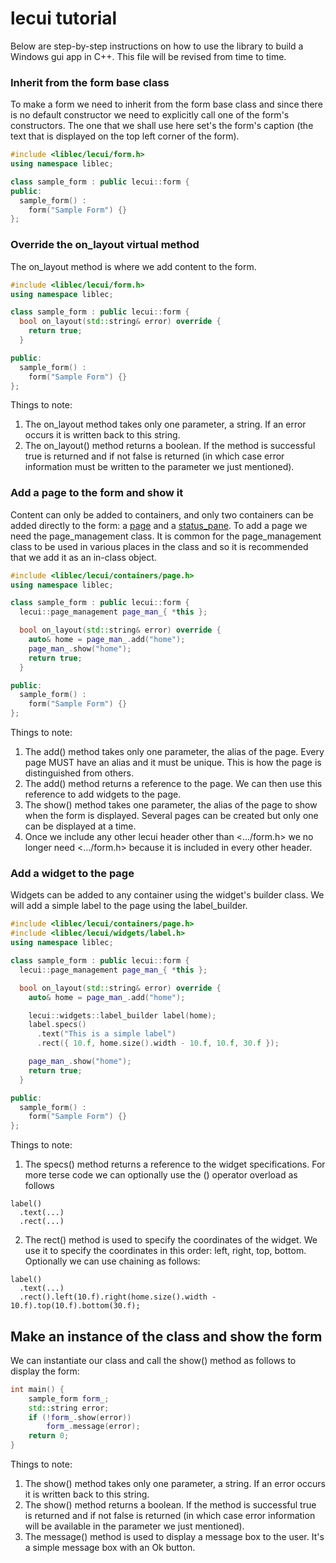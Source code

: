 # lecui tutorial

Below are step-by-step instructions on how to use the library to build a Windows gui app in C++. This file will be revised from time to time.

### Inherit from the form base class

To make a form we need to inherit from the form base class and since there is no default constructor we need to explicitly call one of the form's constructors. The one that we shall use here set's the form's caption (the text that is displayed on the top left corner of the form).

```C++
#include <liblec/lecui/form.h>
using namespace liblec;

class sample_form : public lecui::form {
public:
  sample_form() :
    form("Sample Form") {}
};
```

### Override the on_layout virtual method

The on_layout method is where we add content to the form.

```C++
#include <liblec/lecui/form.h>
using namespace liblec;

class sample_form : public lecui::form {
  bool on_layout(std::string& error) override {
    return true;
  }

public:
  sample_form() :
    form("Sample Form") {}
};
```

Things to note:
1. The on_layout method takes only one parameter, a string. If an error occurs it is written back to this string.
2. The on_layout() method returns a boolean. If the method is successful true is returned and if not false is returned (in which case error information must be written to the parameter we just mentioned).

### Add a page to the form and show it

Content can only be added to containers, and only two containers can be added directly to the form: a [page](https://github.com/alecmus/lecui/blob/master/containers/page.h) and a [status_pane](https://github.com/alecmus/lecui/blob/master/containers/status_pane.h). To add a page we need the page_management class. It is common for the page_management class to be used in various places in the class and so it is recommended that we add it as an in-class object.

```C++
#include <liblec/lecui/containers/page.h>
using namespace liblec;

class sample_form : public lecui::form {
  lecui::page_management page_man_{ *this };

  bool on_layout(std::string& error) override {
    auto& home = page_man_.add("home");
    page_man_.show("home");
    return true;
  }

public:
  sample_form() :
    form("Sample Form") {}
};
```

Things to note:
1. The add() method takes only one parameter, the alias of the page. Every page MUST have an alias and it must be unique. This is how the page is distinguished from others.
2. The add() method returns a reference to the page. We can then use this reference to add widgets to the page.
3. The show() method takes one parameter, the alias of the page to show when the form is displayed. Several pages can be created but only one can be displayed at a time.
4. Once we include any other lecui header other than <.../form.h> we no longer need <.../form.h> because it is included in every other header.

### Add a widget to the page

Widgets can be added to any container using the widget's builder class. We will add a simple label to the page using the label_builder.

```C++
#include <liblec/lecui/containers/page.h>
#include <liblec/lecui/widgets/label.h>
using namespace liblec;

class sample_form : public lecui::form {
  lecui::page_management page_man_{ *this };

  bool on_layout(std::string& error) override {
    auto& home = page_man_.add("home");

    lecui::widgets::label_builder label(home);
    label.specs()
      .text("This is a simple label")
      .rect({ 10.f, home.size().width - 10.f, 10.f, 30.f });

    page_man_.show("home");
    return true;
  }

public:
  sample_form() :
    form("Sample Form") {}
};
```

Things to note:
1. The specs() method returns a reference to the widget specifications. For more terse code we can optionally use the () operator overload as follows
```
label()
  .text(...)
  .rect(...)
```
2. The rect() method is used to specify the coordinates of the widget. We use it to specify the coordinates in this order: left, right, top, bottom. Optionally we can use chaining as follows:
```
label()
  .text(...)
  .rect().left(10.f).right(home.size().width - 10.f).top(10.f).bottom(30.f);
```

## Make an instance of the class and show the form

We can instantiate our class and call the show() method as follows to display the form:

```C++
int main() {
	sample_form form_;
	std::string error;
	if (!form_.show(error))
		form_.message(error);
	return 0;
}
```

Things to note:
1. The show() method takes only one parameter, a string. If an error occurs it is written back to this string.
2. The show() method returns a boolean. If the method is successful true is returned and if not false is returned (in which case error information will be available in the parameter we just mentioned).
3. The message() method is used to display a message box to the user. It's a simple message box with an Ok button.
